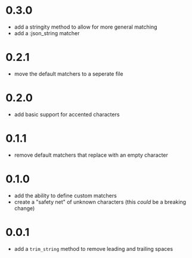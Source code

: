 # 0.3.0
- add a stringity method to allow for more general matching
- add a :json_string matcher

# 0.2.1
- move the default matchers to a seperate file

# 0.2.0
- add basic support for accented characters

# 0.1.1
- remove default matchers that replace with an empty character

# 0.1.0
- add the ability to define custom matchers
- create a "safety net" of unknown characters (this *could* be a breaking change)

# 0.0.1
- add a `trim_string` method to remove leading and trailing spaces